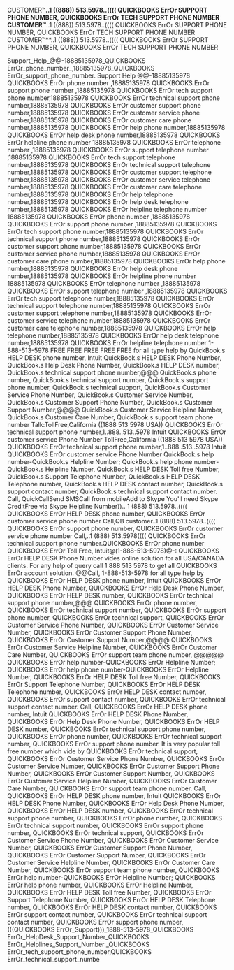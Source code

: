 CUSTOMER™**..1 ((888)) 513.5978..(((( QUICKBOOKS ErrOr SUPPORT PHONE NUMBER, QUICKBOOKS ErrOr TECH SUPPORT PHONE NUMBER
CUSTOMER™**..1 ((888)) 513.5978..(((( QUICKBOOKS ErrOr SUPPORT PHONE NUMBER, QUICKBOOKS ErrOr TECH SUPPORT PHONE NUMBER
CUSTOMER™**..1 ((888)) 513.5978..(((( QUICKBOOKS ErrOr SUPPORT PHONE NUMBER, QUICKBOOKS ErrOr TECH SUPPORT PHONE NUMBER

Support_Help_@@-18885135978_QUICKBOOKS ErrOr_phone_number_,18885135978_QUICKBOOKS ErrOr_support_phone_number. Support Help @@-18885135978 QUICKBOOKS ErrOr phone number ,18885135978 QUICKBOOKS ErrOr support phone number ,18885135978 QUICKBOOKS ErrOr tech support phone number,18885135978 QUICKBOOKS ErrOr technical support phone number,18885135978 QUICKBOOKS ErrOr customer support phone number,18885135978 QUICKBOOKS ErrOr customer service phone number,18885135978 QUICKBOOKS ErrOr customer care phone number,18885135978 QUICKBOOKS ErrOr help phone number,18885135978 QUICKBOOKS ErrOr help desk phone number,18885135978 QUICKBOOKS ErrOr helpline phone number 18885135978 QUICKBOOKS ErrOr telephone number ,18885135978 QUICKBOOKS ErrOr support telephone number ,18885135978 QUICKBOOKS ErrOr tech support telephone number,18885135978 QUICKBOOKS ErrOr technical support telephone number,18885135978 QUICKBOOKS ErrOr customer support telephone number,18885135978 QUICKBOOKS ErrOr customer service telephone number,18885135978 QUICKBOOKS ErrOr customer care telephone number,18885135978 QUICKBOOKS ErrOr help telephone number,18885135978 QUICKBOOKS ErrOr help desk telephone number,18885135978 QUICKBOOKS ErrOr helpline telephone number 18885135978 QUICKBOOKS ErrOr phone number ,18885135978 QUICKBOOKS ErrOr support phone number ,18885135978 QUICKBOOKS ErrOr tech support phone number,18885135978 QUICKBOOKS ErrOr technical support phone number,18885135978 QUICKBOOKS ErrOr customer support phone number,18885135978 QUICKBOOKS ErrOr customer service phone number,18885135978 QUICKBOOKS ErrOr customer care phone number,18885135978 QUICKBOOKS ErrOr help phone number,18885135978 QUICKBOOKS ErrOr help desk phone number,18885135978 QUICKBOOKS ErrOr helpline phone number 18885135978 QUICKBOOKS ErrOr telephone number ,18885135978 QUICKBOOKS ErrOr support telephone number ,18885135978 QUICKBOOKS ErrOr tech support telephone number,18885135978 QUICKBOOKS ErrOr technical support telephone number,18885135978 QUICKBOOKS ErrOr customer support telephone number,18885135978 QUICKBOOKS ErrOr customer service telephone number,18885135978 QUICKBOOKS ErrOr customer care telephone number,18885135978 QUICKBOOKS ErrOr help telephone number,18885135978 QUICKBOOKS ErrOr help desk telephone number,18885135978 QUICKBOOKS ErrOr helpline telephone number 1-888-513-5978 FREE FREE FREE FREE FREE for all type help by QuickBook.s HELP DESK phone number, Intuit QuickBook.s HELP DESK Phone Number, QuickBook.s Help Desk Phone Number, QuickBook.s HELP DESK number, QuickBook.s technical support phone number,@@@ QuickBook.s phone number, QuickBook.s technical support number, QuickBook.s support phone number, QuickBook.s technical support, QuickBook.s Customer Service Phone Number, QuickBook.s Customer Service Number, QuickBook.s Customer Support Phone Number, QuickBook.s Customer Support Number,@@@@ QuickBook.s Customer Service Helpline Number, QuickBook.s Customer Care Number, QuickBook.s support team phone number Talk:TollFree,California ((1888 513 5978 USA)) QUICKBOOKS ErrOr technical support phone number,1..888..513..5978 Intuit QUICKBOOKS ErrOr customer service Phone Number TollFree,California ((1888 513 5978 USA)) QUICKBOOKS ErrOr technical support phone number,1..888..513..5978 Intuit QUICKBOOKS ErrOr customer service Phone Number QuickBook.s help number-QuickBook.s Helpline Number; QuickBook.s help phone number-QuickBook.s Helpline Number, QuickBook.s HELP DESK Toll free Number, QuickBook.s Support Telephone Number, QuickBook.s HELP DESK Telephone number, QuickBook.s HELP DESK contact number, QuickBook.s support contact number, QuickBook.s technical support contact number. Call, QuickCallSend SMSCall from mobileAdd to Skype You'll need Skype CreditFree via Skype Helpline Number)).. 1 (888) 513.5978..(((( QUICKBOOKS ErrOr HELP DESK phone number, QUICKBOOKS ErrOr customer service phone number Call,QB customer..1 (888) 513.5978..(((( QUICKBOOKS ErrOr support phone number, QUICKBOOKS ErrOr customer service phone number Call,..1 (888) 513.5978(((( QUICKBOOKS ErrOr technical support phone number.QUICKBOOKS ErrOr phone number QUICKBOOKS ErrOr Toll Free, Intuit@(1-888-513-5978)@-: QUICKBOOKS ErrOr HELP DESK Phone Number vides online solution for all USA/CANADA clients. For any help of query call 1 888 513 5978 to get all QUICKBOOKS ErrOr account solution. @@Call, 1-888-513-5978 for all type help by QUICKBOOKS ErrOr HELP DESK phone number, Intuit QUICKBOOKS ErrOr HELP DESK Phone Number, QUICKBOOKS ErrOr Help Desk Phone Number, QUICKBOOKS ErrOr HELP DESK number, QUICKBOOKS ErrOr technical support phone number,@@@ QUICKBOOKS ErrOr phone number, QUICKBOOKS ErrOr technical support number, QUICKBOOKS ErrOr support phone number, QUICKBOOKS ErrOr technical support, QUICKBOOKS ErrOr Customer Service Phone Number, QUICKBOOKS ErrOr Customer Service Number, QUICKBOOKS ErrOr Customer Support Phone Number, QUICKBOOKS ErrOr Customer Support Number,@@@@ QUICKBOOKS ErrOr Customer Service Helpline Number, QUICKBOOKS ErrOr Customer Care Number, QUICKBOOKS ErrOr support team phone number, @@@@@ QUICKBOOKS ErrOr help number-QUICKBOOKS ErrOr Helpline Number; QUICKBOOKS ErrOr help phone number-QUICKBOOKS ErrOr Helpline Number, QUICKBOOKS ErrOr HELP DESK Toll free Number, QUICKBOOKS ErrOr Support Telephone Number, QUICKBOOKS ErrOr HELP DESK Telephone number, QUICKBOOKS ErrOr HELP DESK contact number, QUICKBOOKS ErrOr support contact number, QUICKBOOKS ErrOr technical support contact number. Call, QUICKBOOKS ErrOr HELP DESK phone number, Intuit QUICKBOOKS ErrOr HELP DESK Phone Number, QUICKBOOKS ErrOr Help Desk Phone Number, QUICKBOOKS ErrOr HELP DESK number, QUICKBOOKS ErrOr technical support phone number, QUICKBOOKS ErrOr phone number, QUICKBOOKS ErrOr technical support number, QUICKBOOKS ErrOr support phone number. It is very popular toll free number which vide by QUICKBOOKS ErrOr technical support, QUICKBOOKS ErrOr Customer Service Phone Number, QUICKBOOKS ErrOr Customer Service Number, QUICKBOOKS ErrOr Customer Support Phone Number, QUICKBOOKS ErrOr Customer Support Number, QUICKBOOKS ErrOr Customer Service Helpline Number, QUICKBOOKS ErrOr Customer Care Number, QUICKBOOKS ErrOr support team phone number. Call, QUICKBOOKS ErrOr HELP DESK phone number, Intuit QUICKBOOKS ErrOr HELP DESK Phone Number, QUICKBOOKS ErrOr Help Desk Phone Number, QUICKBOOKS ErrOr HELP DESK number, QUICKBOOKS ErrOr technical support phone number, QUICKBOOKS ErrOr phone number, QUICKBOOKS ErrOr technical support number, QUICKBOOKS ErrOr support phone number, QUICKBOOKS ErrOr technical support, QUICKBOOKS ErrOr Customer Service Phone Number, QUICKBOOKS ErrOr Customer Service Number, QUICKBOOKS ErrOr Customer Support Phone Number, QUICKBOOKS ErrOr Customer Support Number, QUICKBOOKS ErrOr Customer Service Helpline Number, QUICKBOOKS ErrOr Customer Care Number, QUICKBOOKS ErrOr support team phone number, QUICKBOOKS ErrOr help number-QUICKBOOKS ErrOr Helpline Number; QUICKBOOKS ErrOr help phone number, QUICKBOOKS ErrOr Helpline Number, QUICKBOOKS ErrOr HELP DESK Toll free Number, QUICKBOOKS ErrOr Support Telephone Number, QUICKBOOKS ErrOr HELP DESK Telephone number, QUICKBOOKS ErrOr HELP DESK contact number, QUICKBOOKS ErrOr support contact number, QUICKBOOKS ErrOr technical support contact number, QUICKBOOKS ErrOr support phone number,(((QUICKBOOKS ErrOr_Support)))_1888-513-5978_QUICKBOOKS ErrOr_HelpDesk_Support_Number_QUICKBOOKS ErrOr_Helplines_Support_Number _QUICKBOOKS ErrOr_tech_support_phone_number,QUICKBOOKS ErrOr_technical_support_numbe